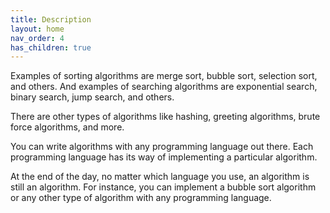 ```yaml
---
title: Description
layout: home
nav_order: 4
has_children: true
---
```


Examples of sorting algorithms are merge sort, bubble sort, selection sort, and others. And examples of searching algorithms are exponential search, binary search, jump search, and others.

There are other types of algorithms like hashing, greeting algorithms, brute force algorithms, and more.

You can write algorithms with any programming language out there. Each programming language has its way of implementing a particular algorithm.

At the end of the day, no matter which language you use, an algorithm is still an algorithm. For instance, you can implement a bubble sort algorithm or any other type of algorithm with any programming language.